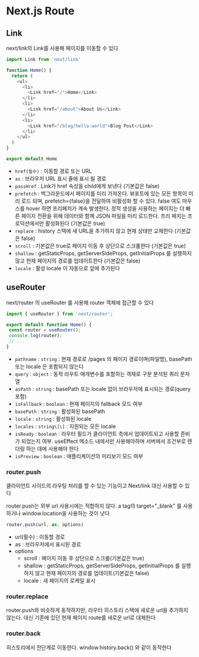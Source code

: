 # Next.js Route


## Link

next/link의 Link를 사용해 페이지를 이동할 수 있다

```js
import Link from 'next/link'

function Home() {
  return (
    <ul>
      <li>
        <Link href="/">Home</Link>
      </li>
      <li>
        <Link href="/about">About Us</Link>
      </li>
      <li>
        <Link href="/blog/hello-world">Blog Post</Link>
      </li>
    </ul>
  )
}

export default Home
```

- `href(필수)` : 이동할 경로 또는 URL
- `as` : 브라우저 URL 표시 줄에 표시 될 경로
- `passHref` : Link가 href 속성을 child에게 보낸다 (기본값은 false)
- `prefetch` : 백그라운드에서 페이지를 미리 가져온다. 뷰포트에 있는 모든 항목이 미리 로드 되며, prefetch={false}을 전달하여 비활성화 할 수 있다. 
false 여도 마우스를 hover 하면 프리페치가 계속 발생한다. 정적 생성을 사용하는 페이지는 더 빠른 페이지 전환을 위해 데이터와 함께 JSON 파일을 미리 로드한다. 프리 페치는 프로덕션에서만 활성화된다 (기본값은 true)
- `replace` :  history 스택에 새 URL을 추가하지 않고 현재 상태만 교체한다 (기본값은 false)
- `scroll` : 기본값은 true로 페이지 이동 후 상단으로 스크롤한다 (기본값은 true)
- `shallow` : getStaticProps, getServerSideProps, getInitialProps 를 실행하지 않고 현재 페이지의 경로를 업데이트한다 (기본값은 false)
- `locale` : 활성 locale 이 자동으로 앞에 추가된다

## useRouter

next/router 의 useRouter 를 사용해 router 객체에 접근할 수 있다

 ```js
 import { useRouter } from 'next/router';

export default function Home() {
  const router = useRouter();
  console.log(router);
  // ...
}
```

- `pathname` : `string` : 현재 경로로 /pages 의 페이지 경로이며(파일명), basePath 또는 locale 은 포함되지 않는다
- `query` : `object` : 동적 라우트 매개변수를 포함하는 객체로 구문 분석된 쿼리 문자열
- `asPath` : `string` : basePath 또는 locale 없이 브라우저에 표시되는 경로(query 포함)
- `isFallback` : `boolean` : 현재 페이지의 fallback 모드 여부
- `basePath` : `string` : 활성화된 basePath
- `locale` : `string` : 활성화된 locale
- `locales` : `string\[\]` : 지원되는 모든 locale
- `isReady` : `boolean` : 라우터 필드가 클라이언트 측에서 업데이트되고 사용할 준비가 되었는지 여부. useEffect 메소드 내에서만 사용해야하며 서버에서 조건부로 렌더링 하는 데에 사용해야 한다
- `isPreview` : `boolean` : 애플리케이션의 미리보기 모드 여부

### router.push

클라이언트 사이드의 라우팅 처리를 할 수 있는 기능이고  Next/link 대신 사용할 수 있다

router.push는 외부 url 사용시에는 적합하지 않다. a tag의 target="_blank" 를 사용하거나 window.location을 사용하는 것이 낫다

```js
router.push(url, as, options)
```

- url(필수) : 이동할 경로
- as : 브라우저에서 표시된 경로
- options
  - scroll : 페이지 이동 후 상단으로 스크롤(기본값은 true)
  - shallow : getStaticProps, getServerSideProps, getInitialProps 를 실행하지 않고 현재 페이지의 경로를 업데이트(기본값은 false)
  - locale : 새 페이지의 로케일 표시

### router.replace

router.push와 비슷하게 동작하지만, 라우터 히스토리 스택에 새로운 url을 추가하지 않는다. 대신 기존에 있던 현재 페이지 route를 새로운 url로 대체한다

### router.back

히스토리에서 전단계로 이동한다. window.history.back() 와 같이 동작한다





